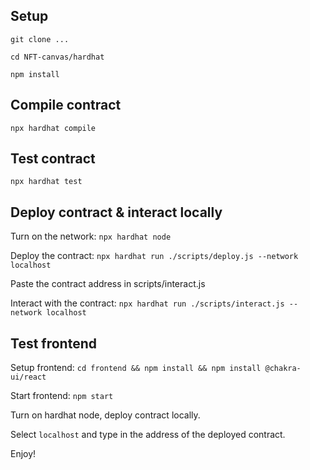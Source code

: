 ## Setup

```git clone ...```

```cd NFT-canvas/hardhat```

```npm install```

## Compile contract

```npx hardhat compile```

## Test contract

```npx hardhat test```

## Deploy contract & interact locally

Turn on the network: ```npx hardhat node```

Deploy the contract: ```npx hardhat run ./scripts/deploy.js --network localhost```

Paste the contract address in scripts/interact.js

Interact with the contract: ```npx hardhat run ./scripts/interact.js --network localhost```

## Test frontend

Setup frontend: ```cd frontend && npm install && npm install @chakra-ui/react```

Start frontend: ```npm start```

Turn on hardhat node, deploy contract locally.

Select ```localhost``` and type in the address of the deployed contract.

Enjoy!
